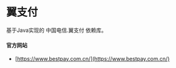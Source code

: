 # 翼支付

基于Java实现的 中国电信.翼支付 依赖库。

#### 官方网站
- [https://www.bestpay.com.cn/](https://www.bestpay.com.cn/)